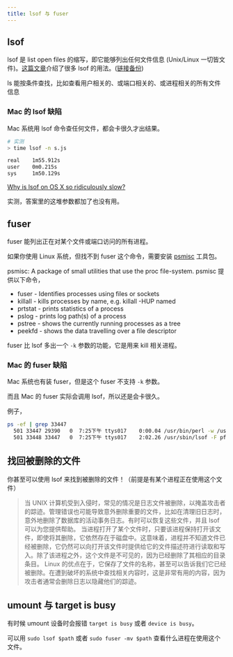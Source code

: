 ```yaml
---
title: lsof 与 fuser
---
```



## lsof

lsof 是 list open files 的缩写，即它能够列出任何文件信息 (Unix/Linux 一切皆文件)。[这篇文章](http://www.danielmiessler.com/study/lsof/)介绍了很多 lsof 的用法。([链接备份](https://web.archive.org/web/20221206182002/https://danielmiessler.com/study/lsof/))

ls 能按条件查找，比如查看用户相关的、或端口相关的、或进程相关的所有文件信息

### Mac 的 lsof 缺陷

Mac 系统用 lsof 命令查任何文件，都会卡很久才出结果。

```bash
# 实测
> time lsof -n s.js

real    1m55.912s
user    0m0.215s
sys     1m50.129s
```

[Why is lsof on OS X so ridiculously slow?](https://apple.stackexchange.com/q/81140/488359)

实测，答案里的这堆参数都加了也没有用。

## fuser

fuser 能列出正在对某个文件或端口访问的所有进程。

如果你使用 Linux 系统，但找不到 fuser 这个命令，需要安装 [psmisc](https://gitlab.com/psmisc/psmisc) 工具包。

psmisc: A package of small utilities that use the proc file-system.
psmisc 提供以下命令，

- fuser   - Identifies processes using files or sockets
- killall - kills processes by name, e.g. killall -HUP named
- prtstat - prints statistics of a process
- pslog   - prints log path(s) of a process
- pstree  - shows the currently running processes as a tree
- peekfd  - shows the data travelling over a file descriptor

fuser 比 lsof 多出一个 `-k` 参数的功能，它是用来 kill 相关进程。


### Mac 的 fuser 缺陷

Mac 系统也有装 fuser，但是这个 fuser 不支持 `-k` 参数。

而且 Mac 的 fuser 实际会调用 lsof，所以还是会卡很久。

例子，

```bash
ps -ef | grep 33447
  501 33447 29390   0  7:25下午 ttys017    0:00.04 /usr/bin/perl -w /usr/bin/fuser README.md
  501 33448 33447   0  7:25下午 ttys017    2:02.26 /usr/sbin/lsof -F pf -- README.md
```

## 找回被删除的文件

你甚至可以使用 lsof 来找到被删除的文件！（前提是有某个进程正在使用这个文件）

> 当 UNIX 计算机受到入侵时，常见的情况是日志文件被删除，以掩盖攻击者的踪迹。管理错误也可能导致意外删除重要的文件，比如在清理旧日志时，意外地删除了数据库的活动事务日志。有时可以恢复这些文件，并且 lsof 可以为您提供帮助。
> 当进程打开了某个文件时，只要该进程保持打开该文件，即使将其删除，它依然存在于磁盘中。这意味着，进程并不知道文件已经被删除，它仍然可以向打开该文件时提供给它的文件描述符进行读取和写入。除了该进程之外，这个文件是不可见的，因为已经删除了其相应的目录条目。
> Linux 的优点在于，它保存了文件的名称，甚至可以告诉我们它已经被删除。在遭到破坏的系统中查找相关内容时，这是非常有用的内容，因为攻击者通常会删除日志以隐藏他们的踪迹。

## umount 与 target is busy

有时候 umount 设备时会报错 `target is busy` 或者 `device is busy`。

可以用 `sudo lsof $path` 或者 `sudo fuser -mv $path` 查看什么进程在使用这个文件。
